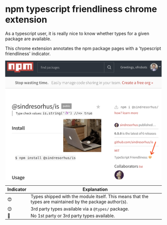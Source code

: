 # npm typescript friendliness chrome extension

As a typescript user, it is really nice to know whether types for a given
package are available.

This chrome extension annotates the npm package pages with a
'typescript friendliness' indicator.

![screenshot](./assets/screenshot.png)

|Indicator|Explanation   |
|---|---|
|😍| Types shipped with the module itself. This means that the types are maintained by the package author(s). |
|😊| 3rd party types available via a `@types/` package. |
|🤷| No 1st party or 3rd party types available.  |